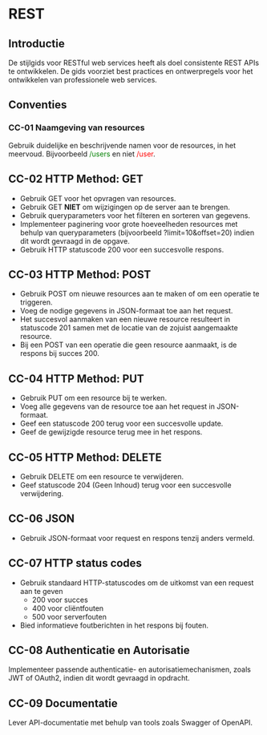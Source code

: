# REST
 
## Introductie
De stijlgids voor RESTful web services heeft als doel consistente REST APIs te ontwikkelen. De gids voorziet best practices en ontwerpregels voor het ontwikkelen van professionele web services.

## Conventies
### **CC-01 Naamgeving van resources**
Gebruik duidelijke en beschrijvende namen voor de resources, in het meervoud. Bijvoorbeeld <span style="color:green">/users</span> en niet <span style="color:red">/user</span>.

## **CC-02 HTTP Method: GET**
- Gebruik GET voor het opvragen van resources.
- Gebruik GET **NIET** om wijzigingen op de server aan te brengen.
- Gebruik queryparameters voor het filteren en sorteren van gegevens.
- Implementeer paginering voor grote hoeveelheden resources met behulp van queryparameters (bijvoorbeeld ?limit=10&offset=20) indien dit wordt gevraagd in de opgave.
- Gebruik HTTP statuscode 200 voor een succesvolle respons.

## **CC-03 HTTP Method: POST**
- Gebruik POST om nieuwe resources aan te maken of om een operatie te triggeren.
- Voeg de nodige gegevens in JSON-formaat toe aan het request.
- Het succesvol aanmaken van een nieuwe resource resulteert in statuscode 201 samen met de locatie van de zojuist aangemaakte resource.
- Bij een POST van een operatie die geen resource aanmaakt, is de respons bij succes 200.

## **CC-04 HTTP Method: PUT**
- Gebruik PUT om een resource bij te werken.  
- Voeg alle gegevens van de resource toe aan het request in JSON-formaat.
- Geef een statuscode 200 terug voor een succesvolle update.
- Geef de gewijzigde resource terug mee in het respons.

## **CC-05 HTTP Method: DELETE**
- Gebruik DELETE om een resource te verwijderen.
- Geef statuscode 204 (Geen Inhoud) terug voor een succesvolle verwijdering.

## **CC-06 JSON**
- Gebruik JSON-formaat voor request en respons tenzij anders vermeld.

## **CC-07 HTTP status codes**
- Gebruik standaard HTTP-statuscodes om de uitkomst van een request aan te geven 
	- 200 voor succes
	- 400 voor cliëntfouten
	- 500 voor serverfouten
- Bied informatieve foutberichten in het respons bij fouten.

## **CC-08 Authenticatie en Autorisatie**
Implementeer passende authenticatie- en autorisatiemechanismen, zoals JWT of OAuth2, indien dit wordt gevraagd in opdracht.


## **CC-09 Documentatie**
Lever API-documentatie met behulp van tools zoals Swagger of OpenAPI.
